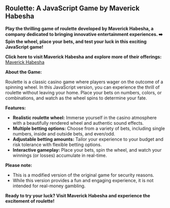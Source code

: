 ## Roulette: A JavaScript Game by Maverick Habesha

**Play the thrilling game of roulette developed by Maverick Habesha, a company dedicated to bringing innovative entertainment experiences. ➡️ Spin the wheel, place your bets, and test your luck in this exciting JavaScript game!**

**Click here to visit Maverick Habesha and explore more of their offerings:** [Maverick Habesha](https://maverickhabesha.com)

**About the Game:**

Roulette is a classic casino game where players wager on the outcome of a spinning wheel. In this JavaScript version, you can experience the thrill of roulette without leaving your home. Place your bets on numbers, colors, or combinations, and watch as the wheel spins to determine your fate.

**Features:**

* **Realistic roulette wheel:** Immerse yourself in the casino atmosphere with a beautifully rendered wheel and authentic sound effects.
* **Multiple betting options:** Choose from a variety of bets, including single numbers, inside and outside bets, and even/odd.
* **Adjustable betting amounts:** Tailor your experience to your budget and risk tolerance with flexible betting options.
* **Interactive gameplay:** Place your bets, spin the wheel, and watch your winnings (or losses) accumulate in real-time.

**Please note:**

* This is a modified version of the original game for security reasons.
* While this version provides a fun and engaging experience, it is not intended for real-money gambling.

**Ready to try your luck? Visit Maverick Habesha and experience the excitement of roulette!**

